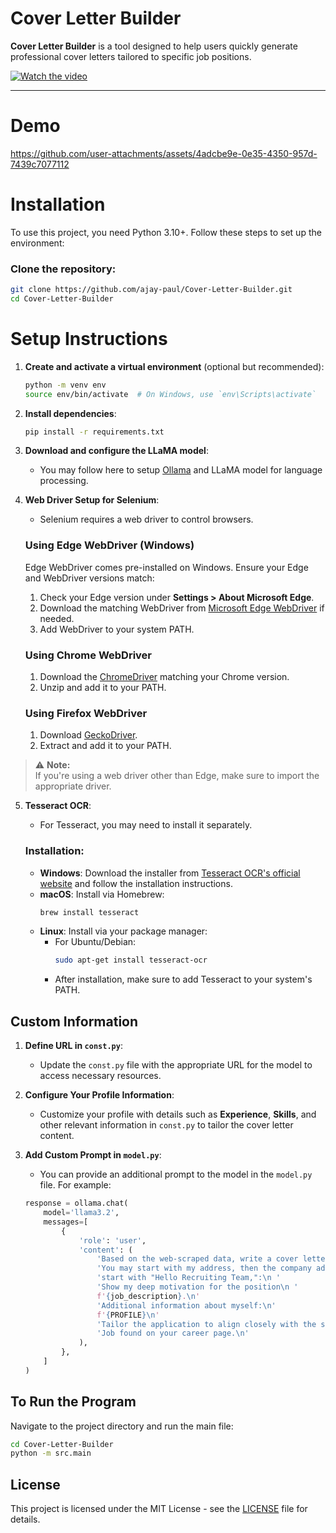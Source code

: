 # Cover Letter Builder

**Cover Letter Builder** is a tool designed to help users quickly generate professional cover letters tailored to specific job positions.

[![Watch the video](https://img.youtube.com/vi/HvSreeG3ekM/0.jpg)](https://www.youtube.com/watch?v=HvSreeG3ekM)

---

# Demo


https://github.com/user-attachments/assets/4adcbe9e-0e35-4350-957d-7439c7077112
# Installation

To use this project, you need Python 3.10+. Follow these steps to set up the environment:

### Clone the repository:

```bash
git clone https://github.com/ajay-paul/Cover-Letter-Builder.git
cd Cover-Letter-Builder
```

# Setup Instructions

1. **Create and activate a virtual environment** (optional but recommended):

    ```bash
    python -m venv env
    source env/bin/activate  # On Windows, use `env\Scripts\activate`
    ```

2. **Install dependencies**:

    ```bash
    pip install -r requirements.txt
    ```

3. **Download and configure the LLaMA model**:
   - You may follow here to setup [Ollama](docs/ollama.md) and LLaMA model for language processing.

4. **Web Driver Setup for Selenium**:
   - Selenium requires a web driver to control browsers.

   ### Using Edge WebDriver (Windows)
   Edge WebDriver comes pre-installed on Windows. Ensure your Edge and WebDriver versions match:
   1. Check your Edge version under **Settings > About Microsoft Edge**.
   2. Download the matching WebDriver from [Microsoft Edge WebDriver](https://developer.microsoft.com/en-us/microsoft-edge/tools/webdriver/) if needed.
   3. Add WebDriver to your system PATH.

   ### Using Chrome WebDriver
   1. Download the [ChromeDriver](https://sites.google.com/chromium.org/driver/) matching your Chrome version.
   2. Unzip and add it to your PATH.

   ### Using Firefox WebDriver
   1. Download [GeckoDriver](https://github.com/mozilla/geckodriver/releases).
   2. Extract and add it to your PATH.
> ⚠️ **Note:**  
> If you're using a web driver other than Edge, make sure to import the appropriate driver.

5. **Tesseract OCR**:
   - For Tesseract, you may need to install it separately.

   ### Installation:
   - **Windows**: Download the installer from [Tesseract OCR's official website](https://github.com/tesseract-ocr/tesseract) and follow the installation instructions.
   - **macOS**: Install via Homebrew:
     ```bash
     brew install tesseract
     ```
   - **Linux**: Install via your package manager:
     - For Ubuntu/Debian:
       ```bash
       sudo apt-get install tesseract-ocr
       ```
     - After installation, make sure to add Tesseract to your system's PATH.

## Custom Information 

1. **Define URL in `const.py`**: 
   - Update the `const.py` file with the appropriate URL for the model to access necessary resources.

2. **Configure Your Profile Information**: 
   - Customize your profile with details such as **Experience**, **Skills**, and other relevant information in `const.py` to tailor the cover letter content.

3. **Add Custom Prompt in `model.py`**:
   - You can provide an additional prompt to the model in the `model.py` file. For example:

   ```python
   response = ollama.chat(
       model='llama3.2',
       messages=[
           {
               'role': 'user',
               'content': (
                   'Based on the web-scraped data, write a cover letter in English for the position. '
                   'You may start with my address, then the company address at the top, then '
                   'start with "Hello Recruiting Team,":\n '
                   'Show my deep motivation for the position\n '
                   f'{job_description}.\n'
                   'Additional information about myself:\n'
                   f'{PROFILE}\n'
                   'Tailor the application to align closely with the specific requirements outlined in the job description.\n'
                   'Job found on your career page.\n'
               ),
           },
       ]
   )
    ```
## To Run the Program

Navigate to the project directory and run the main file:

```bash
cd Cover-Letter-Builder
python -m src.main
```

## License

This project is licensed under the MIT License - see the [LICENSE](LICENSE.txt) file for details.



